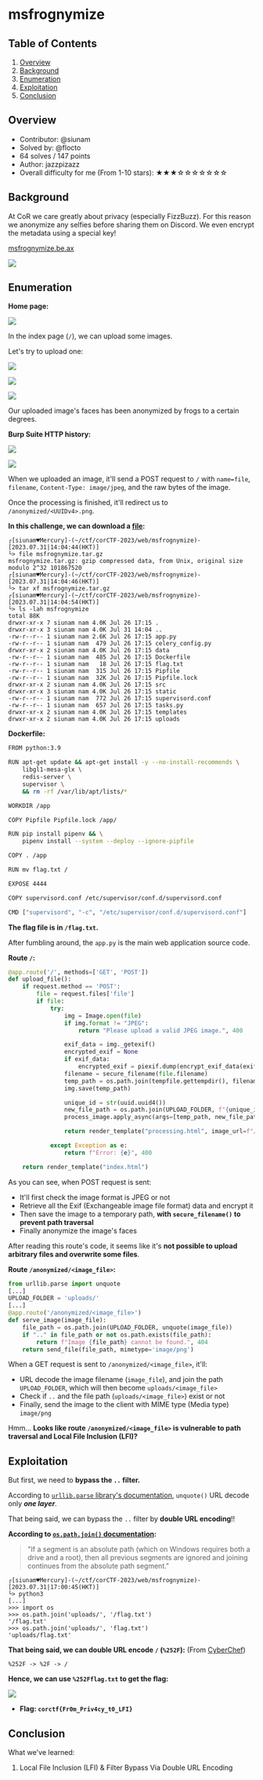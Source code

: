 # msfrognymize

## Table of Contents

1. [Overview](#overview)
2. [Background](#background)
3. [Enumeration](#enumeration)
4. [Exploitation](#exploitation)
5. [Conclusion](#conclusion)

## Overview

- Contributor: @siunam
- Solved by: @flocto
- 64 solves / 147 points
- Author: jazzpizazz
- Overall difficulty for me (From 1-10 stars): ★★★☆☆☆☆☆☆☆

## Background

At CoR we care greatly about privacy (especially FizzBuzz). For this reason we anonymize any selfies before sharing them on Discord. We even encrypt the metadata using a special key!

[msfrognymize.be.ax](https://msfrognymize.be.ax)

![](https://github.com/siunam321/CTF-Writeups/blob/main/corCTF-2023/images/Pasted%20image%2020230731135210.png)

## Enumeration

**Home page:**

![](https://github.com/siunam321/CTF-Writeups/blob/main/corCTF-2023/images/Pasted%20image%2020230731135659.png)

In the index page (`/`), we can upload some images.

Let's try to upload one:

![](https://github.com/siunam321/CTF-Writeups/blob/main/corCTF-2023/images/Pasted%20image%2020230731135922.png)

![](https://github.com/siunam321/CTF-Writeups/blob/main/corCTF-2023/images/Pasted%20image%2020230731135932.png)

![](https://github.com/siunam321/CTF-Writeups/blob/main/corCTF-2023/images/Pasted%20image%2020230731140047.png)

Our uploaded image's faces has been anonymized by frogs to a certain degrees.

**Burp Suite HTTP history:**

![](https://github.com/siunam321/CTF-Writeups/blob/main/corCTF-2023/images/Pasted%20image%2020230731140102.png)

![](https://github.com/siunam321/CTF-Writeups/blob/main/corCTF-2023/images/Pasted%20image%2020230731140114.png)

When we uploaded an image, it'll send a POST request to `/` with `name=file`, `filename`, `Content-Type: image/jpeg`, and the raw bytes of the image.

Once the processing is finished, it'll redirect us to `/anonymized/<UUIDv4>.png`.

**In this challenge, we can download a [file](https://github.com/siunam321/CTF-Writeups/blob/main/corCTF-2023/web/msfrognymize/msfrognymize.tar.gz):**
```shell
┌[siunam♥Mercury]-(~/ctf/corCTF-2023/web/msfrognymize)-[2023.07.31|14:04:44(HKT)]
└> file msfrognymize.tar.gz 
msfrognymize.tar.gz: gzip compressed data, from Unix, original size modulo 2^32 101867520
┌[siunam♥Mercury]-(~/ctf/corCTF-2023/web/msfrognymize)-[2023.07.31|14:04:46(HKT)]
└> tar xf msfrognymize.tar.gz                 
┌[siunam♥Mercury]-(~/ctf/corCTF-2023/web/msfrognymize)-[2023.07.31|14:04:54(HKT)]
└> ls -lah msfrognymize
total 88K
drwxr-xr-x 7 siunam nam 4.0K Jul 26 17:15 .
drwxr-xr-x 3 siunam nam 4.0K Jul 31 14:04 ..
-rw-r--r-- 1 siunam nam 2.6K Jul 26 17:15 app.py
-rw-r--r-- 1 siunam nam  479 Jul 26 17:15 celery_config.py
drwxr-xr-x 2 siunam nam 4.0K Jul 26 17:15 data
-rw-r--r-- 1 siunam nam  485 Jul 26 17:15 Dockerfile
-rw-r--r-- 1 siunam nam   18 Jul 26 17:15 flag.txt
-rw-r--r-- 1 siunam nam  315 Jul 26 17:15 Pipfile
-rw-r--r-- 1 siunam nam  32K Jul 26 17:15 Pipfile.lock
drwxr-xr-x 2 siunam nam 4.0K Jul 26 17:15 src
drwxr-xr-x 3 siunam nam 4.0K Jul 26 17:15 static
-rw-r--r-- 1 siunam nam  772 Jul 26 17:15 supervisord.conf
-rw-r--r-- 1 siunam nam  657 Jul 26 17:15 tasks.py
drwxr-xr-x 2 siunam nam 4.0K Jul 26 17:15 templates
drwxr-xr-x 2 siunam nam 4.0K Jul 26 17:15 uploads
```

**Dockerfile:**
```sh
FROM python:3.9

RUN apt-get update && apt-get install -y --no-install-recommends \
    libgl1-mesa-glx \
    redis-server \
    supervisor \
    && rm -rf /var/lib/apt/lists/*

WORKDIR /app

COPY Pipfile Pipfile.lock /app/

RUN pip install pipenv && \
    pipenv install --system --deploy --ignore-pipfile

COPY . /app

RUN mv flag.txt /

EXPOSE 4444

COPY supervisord.conf /etc/supervisor/conf.d/supervisord.conf

CMD ["supervisord", "-c", "/etc/supervisor/conf.d/supervisord.conf"]
```

**The flag file is in `/flag.txt`.**

After fumbling around, the `app.py` is the main web application source code.

**Route `/`:**
```python
@app.route('/', methods=['GET', 'POST'])
def upload_file():
    if request.method == 'POST':
        file = request.files['file']
        if file:
            try:
                img = Image.open(file)
                if img.format != "JPEG":
                    return "Please upload a valid JPEG image.", 400

                exif_data = img._getexif()
                encrypted_exif = None
                if exif_data:
                    encrypted_exif = piexif.dump(encrypt_exif_data(exif_data))
                filename = secure_filename(file.filename)
                temp_path = os.path.join(tempfile.gettempdir(), filename)
                img.save(temp_path)

                unique_id = str(uuid.uuid4())
                new_file_path = os.path.join(UPLOAD_FOLDER, f"{unique_id}.png")
                process_image.apply_async(args=[temp_path, new_file_path, encrypted_exif])

                return render_template("processing.html", image_url=f"/anonymized/{unique_id}.png")

            except Exception as e:
                return f"Error: {e}", 400

    return render_template("index.html")
```

As you can see, when POST request is sent:

- It'll first check the image format is JPEG or not
- Retrieve all the Exif (Exchangeable image file format) data and encrypt it
- Then save the image to a temporary path, **with `secure_filename()` to prevent path traversal**
- Finally anonymize the image's faces

After reading this route's code, it seems like it's **not possible to upload arbitrary files and overwrite some files**. 

**Route `/anonymized/<image_file>`:**
```python
from urllib.parse import unquote
[...]
UPLOAD_FOLDER = 'uploads/'
[...]
@app.route('/anonymized/<image_file>')
def serve_image(image_file):
    file_path = os.path.join(UPLOAD_FOLDER, unquote(image_file))
    if ".." in file_path or not os.path.exists(file_path):
        return f"Image {file_path} cannot be found.", 404
    return send_file(file_path, mimetype='image/png')
```

When a GET request is sent to `/anonymized/<image_file>`, it'll:

- URL decode the image filename (`image_file`), and join the path `UPLOAD_FOLDER`, which will then become `uploads/<image_file>`
- Check if `..` and the file path (`uploads/<image_file>`) exist or not
- Finally, send the image to the client with MIME type (Media type) `image/png`

Hmm... **Looks like route `/anonymized/<image_file>` is vulnerable to path traversal and Local File Inclusion (LFI)?**

## Exploitation

But first, we need to **bypass the `..` filter.**

According to [`urllib.parse` library's documentation](https://docs.python.org/3/library/urllib.parse.html#urllib.parse.unquote), `unquote()` URL decode only ***one layer***.

That being said, we can bypass the `..` filter by **double URL encoding**!!

**According to [`os.path.join()` documentation](https://docs.python.org/3/library/os.path.html#os.path.join):**

> "If a segment is an absolute path (which on Windows requires both a drive and a root), then all previous segments are ignored and joining continues from the absolute path segment."

```shell
┌[siunam♥Mercury]-(~/ctf/corCTF-2023/web/msfrognymize)-[2023.07.31|17:00:45(HKT)]
└> python3
[...]
>>> import os
>>> os.path.join('uploads/', '/flag.txt')
'/flag.txt'
>>> os.path.join('uploads/', 'flag.txt')
'uploads/flag.txt'
```

**That being said, we can double URL encode `/` (`%252F`):** (From [CyberChef](https://gchq.github.io/CyberChef/#recipe=URL_Encode(true)URL_Encode(true)&input=Lw))
```
%252F -> %2F -> /
```

**Hence, we can use `%252Fflag.txt` to get the flag:**

![](https://github.com/siunam321/CTF-Writeups/blob/main/corCTF-2023/images/Pasted%20image%2020230731143845.png)

- **Flag: `corctf{Fr0m_Priv4cy_t0_LFI}`**

## Conclusion

What we've learned:

1. Local File Inclusion (LFI) & Filter Bypass Via Double URL Encoding